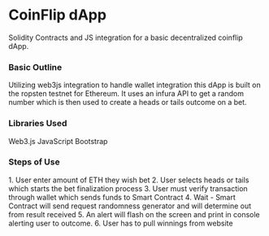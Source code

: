 <h1> CoinFlip dApp </h1>
Solidity Contracts and JS integration for a basic decentralized coinflip dApp.

<h3> Basic Outline </h3>
Utilizing web3js integration to handle wallet integration this dApp is built on the
ropsten testnet for Ethereum. It uses an infura API to get a random number which is then
used to create a heads or tails outcome on a bet. 

<h3> Libraries Used </h3>
Web3.js
JavaScript
Bootstrap


<h3>Steps of Use </h3>
1. User enter amount of ETH they wish bet
2. User selects heads or tails which starts the bet finalization process
3. User must verify transaction through wallet which sends funds to Smart Contract
4. Wait - Smart Contract will send request randomness generator and will determine out from result received
5. An alert will flash on the screen and print in console alerting user to outcome. 
6. User has to pull winnings from website

